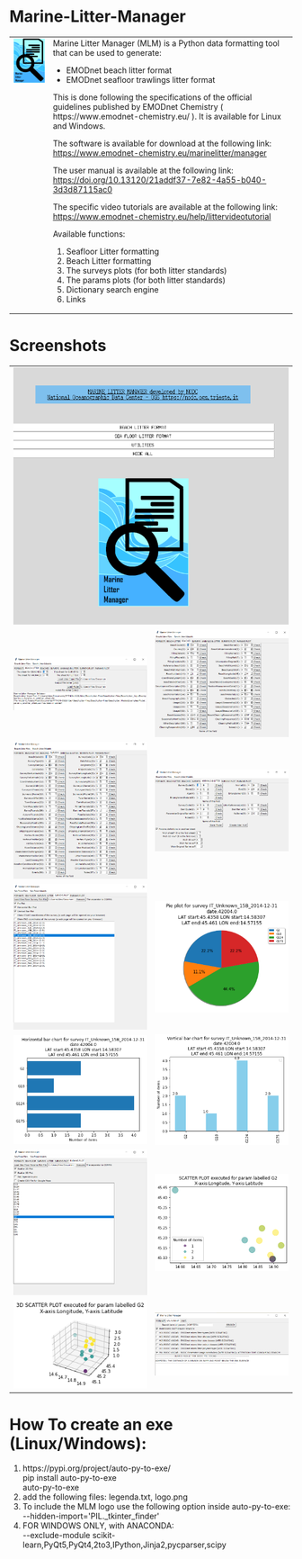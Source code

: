 # Marine-Litter-Manager

<center>
<table border ="0">
 <tr>
  <td valign="top">
<img src="img/test2.png" width="300"> 
  </td>

  <td>
Marine Litter Manager (MLM) is a Python data formatting tool that can be used to generate:

   
<ul>
  <li>EMODnet beach litter format</li>
  <li>EMODnet seafloor trawlings litter format</li>
</ul>
This is done following the specifications of the official guidelines published by EMODnet Chemistry ( https://www.emodnet-chemistry.eu/ ). It is available for Linux and Windows. 
   
   
The software is available for download at the following link: https://www.emodnet-chemistry.eu/marinelitter/manager
   
The user manual is available at the following link: https://doi.org/10.13120/21addf37-7e82-4a55-b040-3d3d87115ac0

   
The specific video tutorials are available at the following link:
https://www.emodnet-chemistry.eu/help/littervideotutorial
   
   
Available functions:
<ol>
<li>
Seafloor Litter formatting
</li>
<li>
Beach Litter formatting
</li>
<li>
The surveys plots (for both litter standards)
</li>
<li>
The params plots (for both litter standards)
</li>
<li>
Dictionary search engine
</li>
<li>
Links 
</li>
</ol>   
   
</td>
  </tr>
 </table>
</center>

# Screenshots
<center>
<table border ="0">
 <tr>
  <td colspan="2">
<img src="img/main.png" width="600">
  </td>
  </tr>
 <tr>
  <td>
<img src="img/10.png" width="300">
  </td>
  <td>
<img src="img/11.png" width="300">
  </td>
  </tr>
  <tr>
  <td>
<img src="img/12.png" width="300">
  </td>
  <td>
<img src="img/13.png" width="300">
  </td>
  </tr>
  <tr>
  <td>
<img src="img/14.png" width="300">
  </td>
  <td>
<img src="img/15.png" width="300">
  </td>
  </tr>
  <tr>
  <td>
<img src="img/16.png" width="300">
  </td>
  <td>
<img src="img/17.png" width="300">
  </td>
  </tr>
  <tr>
  <td>
<img src="img/18.png" width="300">
  </td>
  <td>
<img src="img/19.png" width="300">
  </td>
  </tr>
  <tr>
  <td>
<img src="img/20.png" width="300">
  </td>
  <td>
<img src="img/21.png" width="300">
  </td>
  </tr>
 </table>
</center>

# How To create an exe (Linux/Windows):
<ol>
<li>
https://pypi.org/project/auto-py-to-exe/
<br>
pip install auto-py-to-exe
<br>
auto-py-to-exe
</li>
<li>
add the following files: legenda.txt, logo.png
</li>
<li>
To include the MLM logo use the following option inside auto-py-to-exe:
<br>
--hidden-import='PIL._tkinter_finder'
</li>
<li>
FOR WINDOWS ONLY, with ANACONDA:
<br>
--exclude-module scikit-learn,PyQt5,PyQt4,2to3,IPython,Jinja2,pycparser,scipy
 </li>
</ol>

